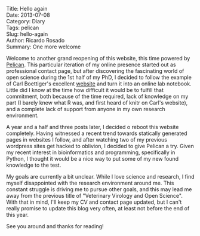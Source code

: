 Title: Hello again  
Date: 2013-07-08  
Category: Diary  
Tags: pelican  
Slug: hello-again  
Author: Ricardo Rosado  
Summary: One more welcome  

Welcome to another grand reopening of this website, this time powered by
[Pelican](http://blog.getpelican.com).  This particular iteration of my online
presence started out as professional contact page, but after discovering the
fascinating world of open science during the 1st half of my PhD, I decided to
follow the example of Carl Boettiger's excellent
[website](http://carlboettiger.info/) and turn it into an online lab
notebook. Little did I know at the time how difficult it would be to fulfill
that commitment, both because of the time required, lack of knowledge on my part
(I barely knew what R was, and first heard of knitr on Carl's website), and a
complete lack of support from anyone in my own research environment.  

A year and a half and three posts later, I decided o reboot this website
completely. Having witnessed a recent trend towards statically generated pages
in websites I follow, and after watching two of my previous wordpress sites get
hacked to oblivion, I decided to give Pelican a try. Given my recent interest in
bioinformatics and programming, specifically in Python, I thought it would be a
nice way to put some of my new found knowledge to the test.

My goals are currently a bit unclear. While I love science and research, I find
myself disappointed with the research environment around me. This constant
struggle is driving me to pursue other goals, and this may lead me away from the
previous title of "Veterinary Virology and Open Science". With that in mind,
I'll keep my CV and contact page updated, but I can't really promise to update
this blog very often, at least not before the end of this year.

See you around and thanks for reading!
